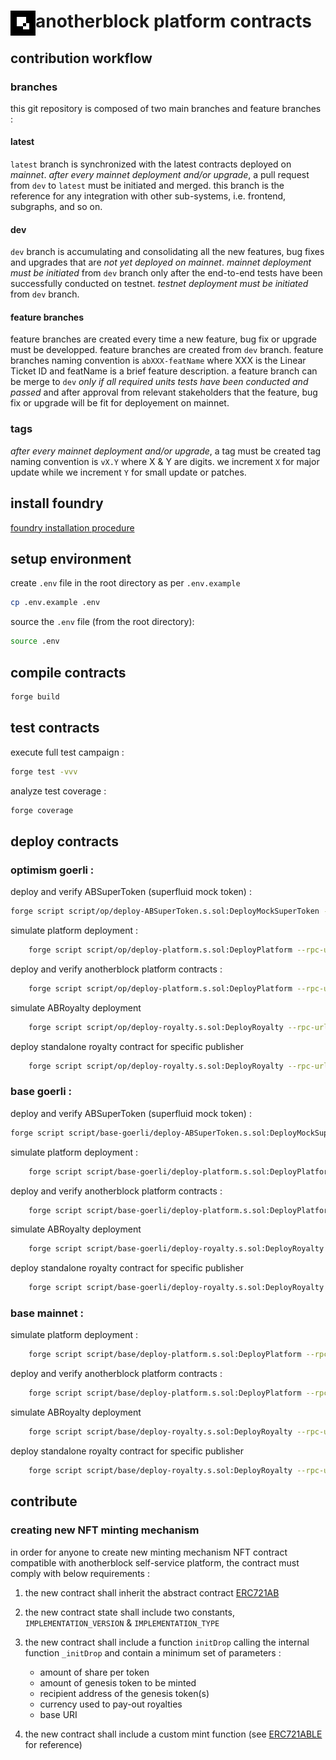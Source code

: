 # <img src="ab-logo.png" alt="anotherblock" height="40px" align="left"> anotherblock platform contracts

## contribution workflow

### branches

this git repository is composed of two main branches and feature branches :

#### latest

`latest` branch is synchronized with the latest contracts deployed on _mainnet_.
_after every mainnet deployment and/or upgrade_, a pull request from `dev` to `latest` must be initiated and merged.
this branch is the reference for any integration with other sub-systems, i.e. frontend, subgraphs, and so on.

#### dev

`dev` branch is accumulating and consolidating all the new features, bug fixes and upgrades that are _not yet deployed on mainnet_.
_mainnet deployment must be initiated_ from `dev` branch only after the end-to-end tests have been successfully conducted on testnet.
_testnet deployment must be initiated_ from `dev` branch.

#### feature branches

feature branches are created every time a new feature, bug fix or upgrade must be developped.
feature branches are created from `dev` branch.
feature branches naming convention is `abXXX-featName` where XXX is the Linear Ticket ID and featName is a brief feature description.
a feature branch can be merge to `dev` _only if all required units tests have been conducted and passed_ and after approval from relevant stakeholders that the feature, bug fix or upgrade will be fit for deployement on mainnet.

### tags

_after every mainnet deployment and/or upgrade_, a tag must be created
tag naming convention is `vX.Y` where X & Y are digits.
we increment `X` for major update while we increment `Y` for small update or patches.

## install foundry

[foundry installation procedure](https://book.getfoundry.sh/getting-started/installation)

## setup environment

create `.env` file in the root directory as per `.env.example`

```sh
cp .env.example .env
```

source the `.env` file (from the root directory):

```sh
source .env
```

## compile contracts

```sh
forge build
```

## test contracts

execute full test campaign :

```sh
forge test -vvv
```

analyze test coverage :

```sh
forge coverage
```

## deploy contracts

### optimism goerli :

deploy and verify ABSuperToken (superfluid mock token) :

```sh
forge script script/op/deploy-ABSuperToken.s.sol:DeployMockSuperToken --rpc-url optimism-goerli --broadcast --verify --etherscan-api-key ${OPTIMISM_ETHERSCAN_API_KEY}
```

simulate platform deployment :

```sh
    forge script script/op/deploy-platform.s.sol:DeployPlatform --rpc-url optimism-goerli --sig "run(bool)" true
```

deploy and verify anotherblock platform contracts :

```sh
    forge script script/op/deploy-platform.s.sol:DeployPlatform --rpc-url optimism-goerli --broadcast --verify --etherscan-api-key ${OPTIMISM_ETHERSCAN_API_KEY} --sig "run(bool)" false
```

simulate ABRoyalty deployment

```sh
    forge script script/op/deploy-royalty.s.sol:DeployRoyalty --rpc-url base-goerli --sig "run(address)" <publisherAddress>
```

deploy standalone royalty contract for specific publisher

```sh
    forge script script/op/deploy-royalty.s.sol:DeployRoyalty --rpc-url base-goerli --sig "run(address)" <publisherAddress> --broadcast --verify
```

### base goerli :

deploy and verify ABSuperToken (superfluid mock token) :

```sh
forge script script/base-goerli/deploy-ABSuperToken.s.sol:DeployMockSuperToken --rpc-url base-goerli --broadcast --verify
```

simulate platform deployment :

```sh
    forge script script/base-goerli/deploy-platform.s.sol:DeployPlatform --rpc-url base-goerli --sig "run(bool)" true
```

deploy and verify anotherblock platform contracts :

```sh
    forge script script/base-goerli/deploy-platform.s.sol:DeployPlatform --rpc-url base-goerli --broadcast --verify --sig "run(bool)" false
```

simulate ABRoyalty deployment

```sh
    forge script script/base-goerli/deploy-royalty.s.sol:DeployRoyalty --rpc-url base-goerli --sig "run(address)" <publisherAddress>
```

deploy standalone royalty contract for specific publisher

```sh
    forge script script/base-goerli/deploy-royalty.s.sol:DeployRoyalty --rpc-url base-goerli --sig "run(address)" <publisherAddress> --broadcast --verify
```

### base mainnet :

simulate platform deployment :

```sh
    forge script script/base/deploy-platform.s.sol:DeployPlatform --rpc-url base --sig "run(bool)" true
```

deploy and verify anotherblock platform contracts :

```sh
    forge script script/base/deploy-platform.s.sol:DeployPlatform --rpc-url base --broadcast --verify --sig "run(bool)" false
```

simulate ABRoyalty deployment

```sh
    forge script script/base/deploy-royalty.s.sol:DeployRoyalty --rpc-url base --sig "run(address)" <publisherAddress>
```

deploy standalone royalty contract for specific publisher

```sh
    forge script script/base/deploy-royalty.s.sol:DeployRoyalty --rpc-url base --sig "run(address)" <publisherAddress> --broadcast --verify
```

## contribute

### creating new NFT minting mechanism

in order for anyone to create new minting mechanism NFT contract compatible with anotherblock self-service platform, the contract must comply with below requirements :

1. the new contract shall inherit the abstract contract [ERC721AB](src/token/ERC721/ERC721AB.sol)

2. the new contract state shall include two constants, `IMPLEMENTATION_VERSION` & `IMPLEMENTATION_TYPE`

3. the new contract shall include a function `initDrop` calling the internal function `_initDrop` and contain a minimum set of parameters :

   - amount of share per token
   - amount of genesis token to be minted
   - recipient address of the genesis token(s)
   - currency used to pay-out royalties
   - base URI

4. the new contract shall include a custom mint function (see [ERC721ABLE](src/token//ERC721/ERC721ABLE.sol) for reference)
